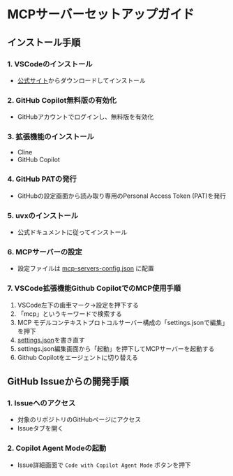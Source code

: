 # MCPサーバーセットアップガイド

## インストール手順

### 1. VSCodeのインストール
- [公式サイト](https://code.visualstudio.com/)からダウンロードしてインストール

### 2. GitHub Copilot無料版の有効化
- GitHubアカウントでログインし、無料版を有効化

### 3. 拡張機能のインストール
- Cline
- GitHub Copilot

### 4. GitHub PATの発行
- GitHubの設定画面から読み取り専用のPersonal Access Token (PAT)を発行

### 5. uvxのインストール
- 公式ドキュメントに従ってインストール

### 6. MCPサーバーの設定
- 設定ファイルは [mcp-servers-config.json](./src/mcp-servers-config.json) に配置

### 7. VSCode拡張機能Github CopilotでのMCP使用手順
1. VSCode左下の歯車マーク->設定を押下する
2. 「mcp」というキーワードで検索する
3. MCP モデルコンテキストプロトコルサーバー構成の「settings.jsonで編集」を押下
4. [settings.json](./src/settings.json)を書き直す
5. settings.json編集画面から「起動」を押下してMCPサーバーを起動する
6. Github Copilotをエージェントに切り替える

## GitHub Issueからの開発手順

### 1. Issueへのアクセス
- 対象のリポジトリのGitHubページにアクセス
- Issueタブを開く

### 2. Copilot Agent Modeの起動
- Issue詳細画面で `Code with Copilot Agent Mode` ボタンを押下